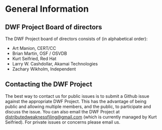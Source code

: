 # General Information #

## DWF Project Board of directors ##

The DWF Project board of directors consists of (in alphabetical order):

* Art Manion, CERT/CC
* Brian Martin, OSF / OSVDB
* Kurt Seifried, Red Hat
* Larry W. Cashdollar, Akamai Technologies
* Zachary Wikholm, Independent

## Contacting the DWF Project ##

The best way to contact us for public issues is to submit a Github issue against the appropriate DWF Project. This has the advantage of being public and allowing multiple members, and the public, to participate and discuss the issue. You can also email the DWF Project at distributedweaknessfiling@gmail.com (which is currently managed by Kurt Seifried). For private issues or concerns please email us.
